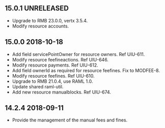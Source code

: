 ## 15.0.1 UNRELEASED
 * Upgrade to RMB 23.0.0, vertx 3.5.4.
 * Modify resource accounts.
## 15.0.0 2018-10-18
 * Add field servicePointOwner for resource owners. Ref UIU-611.
 * Modify resource feefineactions. Ref UIU-646.
 * Modify resource payments. Ref UIU-612.
 * Add field ownerId as required for resource feefines. Fix to MODFEE-8.
 * Modify resource feefines. Ref UIU-610.
 * Upgrade to RMB 21.0.4, use RAML 1.0.
 * Update shared raml-util.
 * Add new resource manualblocks. Ref UIU-674.
## 14.2.4 2018-09-11
 * Provide the management of the manual fees and fines.
